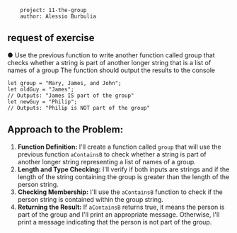         project: 11-the-group
        author: Alessio Burbulia

## request of exercise

● Use the previous function to write another function called group that checks whether a string is
part of another longer string that is a list of names of a group
The function should output the results to the console

```
let group = "Mary, James, and John";
let oldGuy = "James";
// Outputs: "James IS part of the group"
let newGuy = "Philip";
// Outputs: "Philip is NOT part of the group"
```


## Approach to the Problem:
1. **Function Definition:** I'll create a function called `group` that will use the previous function `aContainsB` to check whether a string is part of another longer string representing a list of names of a group.
2. **Length and Type Checking:** I'll verify if both inputs are strings and if the length of the string containing the group is greater than the length of the person string.
3. **Checking Membership:** I'll use the `aContainsB` function to check if the person string is contained within the group string.
4. **Returning the Result:** If `aContainsB` returns true, it means the person is part of the group and I'll print an appropriate message. Otherwise, I'll print a message indicating that the person is not part of the group.